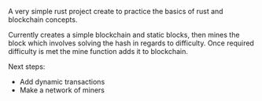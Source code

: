 A very simple rust project create to practice the basics of rust and blockchain concepts.

Currently creates a simple blockchain and static blocks, then mines the block which involves solving the hash in regards to difficulty.
Once required difficulty is met the mine function adds it to blockchain.


Next steps:

* Add dynamic transactions
* Make a network of miners


